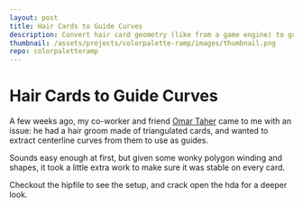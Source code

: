 ```yaml
---
layout: post
title: Hair Cards to Guide Curves
description: Convert hair card geometry (like from a game engine) to guide curves.
thumbnail: /assets/projects/colorpalette-ramp/images/thumbnail.png
repo: colorpaletteramp
---
```

# Hair Cards to Guide Curves

A few weeks ago, my co-worker and friend [Omar
Taher](https://www.artstation.com/omartaher) came to me with an issue: he had a
hair groom made of triangulated cards, and wanted to extract centerline curves
from them to use as guides.

Sounds easy enough at first, but given some wonky polygon winding and shapes, it
took a little extra work to make sure it was stable on every card.

Checkout the hipfile to see the setup, and crack open the hda for a deeper look.



